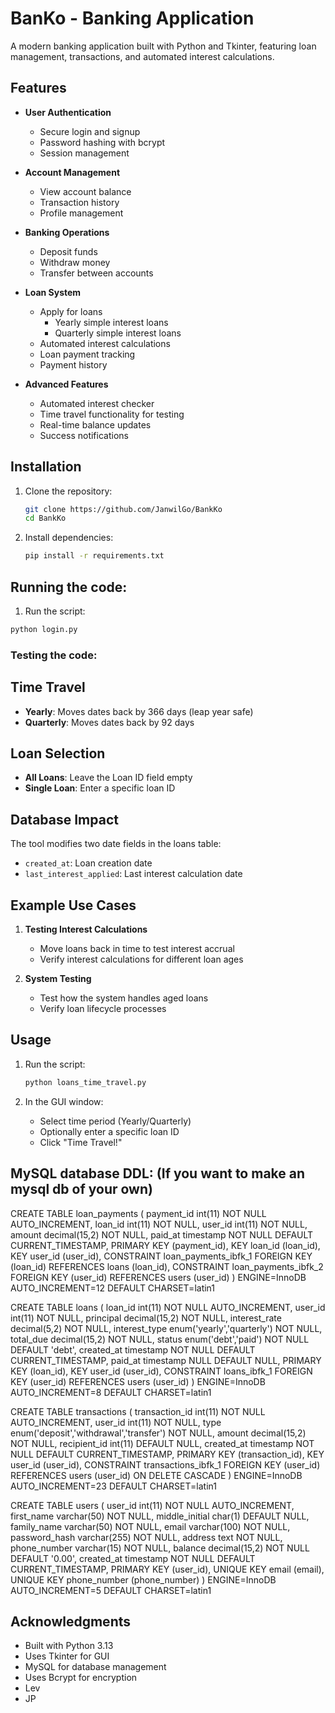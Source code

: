# BanKo - Banking Application

A modern banking application built with Python and Tkinter, featuring loan management, transactions, and automated interest calculations.

## Features

- **User Authentication**
  - Secure login and signup
  - Password hashing with bcrypt
  - Session management

- **Account Management**
  - View account balance
  - Transaction history
  - Profile management

- **Banking Operations**
  - Deposit funds
  - Withdraw money
  - Transfer between accounts

- **Loan System**
  - Apply for loans
    - Yearly simple interest loans
    - Quarterly simple interest loans
  - Automated interest calculations
  - Loan payment tracking
  - Payment history

- **Advanced Features**
  - Automated interest checker
  - Time travel functionality for testing
  - Real-time balance updates
  - Success notifications

## Installation

1. Clone the repository:
   ```bash
   git clone https://github.com/JanwilGo/BankKo
   cd BankKo
   ```

3. Install dependencies:
   ```bash
   pip install -r requirements.txt
   ```

## Running the code:
 1. Run the script:
   ```bash
   python login.py
   ```

### Testing the code:
  ## Time Travel 

- **Yearly**: Moves dates back by 366 days (leap year safe)
- **Quarterly**: Moves dates back by 92 days

## Loan Selection

- **All Loans**: Leave the Loan ID field empty
- **Single Loan**: Enter a specific loan ID

## Database Impact

The tool modifies two date fields in the loans table:
- `created_at`: Loan creation date
- `last_interest_applied`: Last interest calculation date

## Example Use Cases

1. **Testing Interest Calculations**
   - Move loans back in time to test interest accrual
   - Verify interest calculations for different loan ages

2. **System Testing**
   - Test how the system handles aged loans
   - Verify loan lifecycle processes

## Usage

1. Run the script:
   ```bash
   python loans_time_travel.py
   ```

2. In the GUI window:
   - Select time period (Yearly/Quarterly)
   - Optionally enter a specific loan ID
   - Click "Time Travel!"



## MySQL database DDL: (If you want to make an mysql db of your own)

CREATE TABLE loan_payments (
  payment_id int(11) NOT NULL AUTO_INCREMENT,
  loan_id int(11) NOT NULL,
  user_id int(11) NOT NULL,
  amount decimal(15,2) NOT NULL,
  paid_at timestamp NOT NULL DEFAULT CURRENT_TIMESTAMP,
  PRIMARY KEY (payment_id),
  KEY loan_id (loan_id),
  KEY user_id (user_id),
  CONSTRAINT loan_payments_ibfk_1 FOREIGN KEY (loan_id) REFERENCES loans (loan_id),
  CONSTRAINT loan_payments_ibfk_2 FOREIGN KEY (user_id) REFERENCES users (user_id)
) ENGINE=InnoDB AUTO_INCREMENT=12 DEFAULT CHARSET=latin1


CREATE TABLE loans (
  loan_id int(11) NOT NULL AUTO_INCREMENT,
  user_id int(11) NOT NULL,
  principal decimal(15,2) NOT NULL,
  interest_rate decimal(5,2) NOT NULL,
  interest_type enum('yearly','quarterly') NOT NULL,
  total_due decimal(15,2) NOT NULL,
  status enum('debt','paid') NOT NULL DEFAULT 'debt',
  created_at timestamp NOT NULL DEFAULT CURRENT_TIMESTAMP,
  paid_at timestamp NULL DEFAULT NULL,
  PRIMARY KEY (loan_id),
  KEY user_id (user_id),
  CONSTRAINT loans_ibfk_1 FOREIGN KEY (user_id) REFERENCES users (user_id)
) ENGINE=InnoDB AUTO_INCREMENT=8 DEFAULT CHARSET=latin1



CREATE TABLE transactions (
  transaction_id int(11) NOT NULL AUTO_INCREMENT,
  user_id int(11) NOT NULL,
  type enum('deposit','withdrawal','transfer') NOT NULL,
  amount decimal(15,2) NOT NULL,
  recipient_id int(11) DEFAULT NULL,
  created_at timestamp NOT NULL DEFAULT CURRENT_TIMESTAMP,
  PRIMARY KEY (transaction_id),
  KEY user_id (user_id),
  CONSTRAINT transactions_ibfk_1 FOREIGN KEY (user_id) REFERENCES users (user_id) ON DELETE CASCADE
) ENGINE=InnoDB AUTO_INCREMENT=23 DEFAULT CHARSET=latin1



CREATE TABLE users (
  user_id int(11) NOT NULL AUTO_INCREMENT,
  first_name varchar(50) NOT NULL,
  middle_initial char(1) DEFAULT NULL,
  family_name varchar(50) NOT NULL,
  email varchar(100) NOT NULL,
  password_hash varchar(255) NOT NULL,
  address text NOT NULL,
  phone_number varchar(15) NOT NULL,
  balance decimal(15,2) NOT NULL DEFAULT '0.00',
  created_at timestamp NOT NULL DEFAULT CURRENT_TIMESTAMP,
  PRIMARY KEY (user_id),
  UNIQUE KEY email (email),
  UNIQUE KEY phone_number (phone_number)
) ENGINE=InnoDB AUTO_INCREMENT=5 DEFAULT CHARSET=latin1


## Acknowledgments

- Built with Python 3.13
- Uses Tkinter for GUI
- MySQL for database management
- Uses Bcrypt for encryption
- Lev
- JP
